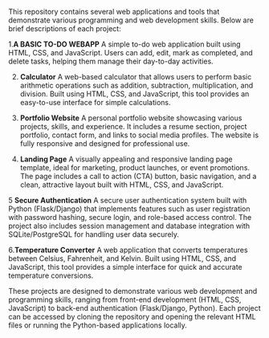 This repository contains several web applications and tools that demonstrate various programming and web development skills. Below are brief descriptions of each project:

1.**A BASIC TO-DO WEBAPP**
A simple to-do web application built using HTML, CSS, and JavaScript. Users can add, edit, mark as completed, and delete tasks, helping them manage their day-to-day activities.

2. **Calculator**
A web-based calculator that allows users to perform basic arithmetic operations such as addition, subtraction, multiplication, and division. Built using HTML, CSS, and JavaScript, this tool provides an easy-to-use interface for simple calculations.

3. **Portfolio Website**
A personal portfolio website showcasing various projects, skills, and experience. It includes a resume section, project portfolio, contact form, and links to social media profiles. The website is fully responsive and designed for professional use.

4. **Landing Page**
A visually appealing and responsive landing page template, ideal for marketing, product launches, or event promotions. The page includes a call to action (CTA) button, basic navigation, and a clean, attractive layout built with HTML, CSS, and JavaScript.

5 **Secure Authentication**
A secure user authentication system built with Python (Flask/Django) that implements features such as user registration with password hashing, secure login, and role-based access control. The project also includes session management and database integration with SQLite/PostgreSQL for handling user data securely.

6.**Temperature Converter**
A web application that converts temperatures between Celsius, Fahrenheit, and Kelvin. Built using HTML, CSS, and JavaScript, this tool provides a simple interface for quick and accurate temperature conversions.

These projects are designed to demonstrate various web development and programming skills, ranging from front-end development (HTML, CSS, JavaScript) to back-end authentication (Flask/Django, Python). Each project can be accessed by cloning the repository and opening the relevant HTML files or running the Python-based applications locally.


